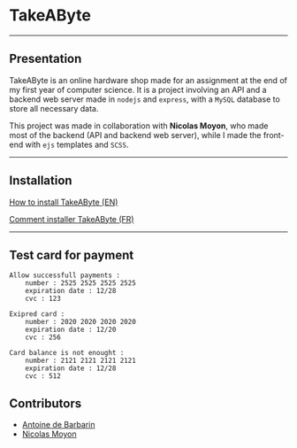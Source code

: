 # TakeAByte

---

## Presentation

TakeAByte is an online hardware shop made for an assignment at the end of my first year of computer science.
It is a project involving an API and a backend web server made in `nodejs` and `express`, with a `MySQL` database to store all necessary data.

This project was made in collaboration with **Nicolas Moyon**, who made most of the backend (API and backend web server), while I made the front-end with `ejs` templates and `SCSS`.

---

## Installation

[How to install TakeAByte (EN)](INSTALL/README_EN.md)

[Comment installer TakeAByte (FR)](INSTALL/README_FR.md)

---

## Test card for payment
    Allow successfull payments :
        number : 2525 2525 2525 2525
        expiration date : 12/28
        cvc : 123

    Exipred card :
        number : 2020 2020 2020 2020
        expiration date : 12/20
        cvc : 256

    Card balance is not enought :
        number : 2121 2121 2121 2121
        expiration date : 12/28
        cvc : 512

## Contributors

- [Antoine de Barbarin](https://github.com/deBarbarinAntoine)
- [Nicolas Moyon](https://github.com/Nicolas13100)
